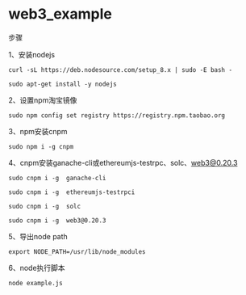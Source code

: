# web3_example
步骤

1、安装nodejs

`curl -sL https://deb.nodesource.com/setup_8.x | sudo -E bash -`

`sudo apt-get install -y nodejs`


2、设置npm淘宝镜像

`sudo npm config set registry https://registry.npm.taobao.org`


3、npm安装cnpm

`sudo npm i -g cnpm`


4、cnpm安装ganache-cli或ethereumjs-testrpc、solc、web3@0.20.3

`sudo cnpm i -g  ganache-cli`

`sudo cnpm i -g  ethereumjs-testrpci`

`sudo cnpm i -g  solc`

`sudo cnpm i -g  web3@0.20.3`


5、导出node path

`export NODE_PATH=/usr/lib/node_modules`


6、node执行脚本

`node example.js`
